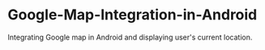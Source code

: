 # Google-Map-Integration-in-Android
Integrating Google map in Android and displaying user's current location.
